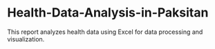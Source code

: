 # Health-Data-Analysis-in-Paksitan
This report analyzes health data using Excel for data processing and visualization.
